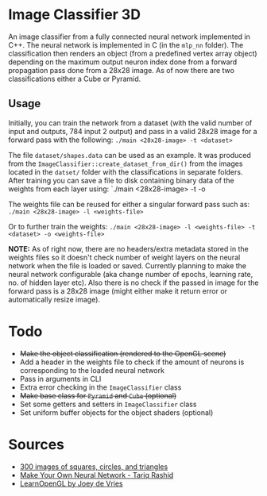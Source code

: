 # Image Classifier 3D
An image classifier from a fully connected neural network implemented in C++. The neural network is implemented in C (in the `mlp_nn` folder). The classification then renders an object (from a predefined vertex array object) depending on the maximum output neuron index done from a forward propagation pass done from a 28x28 image. As of now there are two classifications either a Cube or Pyramid.

## Usage
Initially, you can train the network from a dataset (with the valid number of input and outputs, 784 input 2 output) and pass in a valid 28x28 image for a forward pass with the following:
`./main <28x28-image> -t <dataset>`

The file `dataset/shapes.data` can be used as an example. It was produced from the `ImageClassifier::create_dataset_from_dir()` from the images located in the `datset/` folder with the classifications in separate folders. After training you can save a file to disk containing binary data of the weights from each layer using:
`./main <28x28-image> -t <dataset> -o <weights-file>

The weights file can be reused for either a singular forward pass such as:
`./main <28x28-image> -l <weights-file>`

Or to further train the weights:
`./main <28x28-image> -l <weights-file> -t <dataset> -o <weights-file>`

**NOTE:** As of right now, there are no headers/extra metadata stored in the weights files so it doesn't check number of weight layers on the neural network when the file is loaded or saved. Currently planning to make the neural network configurable (aka change number of epochs, learning rate, no. of hidden layer etc). Also there is no check if the passed in image for the forward pass is a 28x28 image (might either make it return error or automatically resize image).

# Todo
- ~~Make the object classification (rendered to the OpenGL scene)~~
- Add a header in the weights file to check if the amount of neurons is corresponding to the loaded neural network
- Pass in arguments in CLI
- Extra error checking in the `ImageClassifier` class
- ~~Make base class for `Pyramid` and `Cube` (optional)~~
- Set some getters and setters in `ImageClassifier` class
- Set uniform buffer objects for the object shaders (optional)

# Sources
- [300 images of squares, circles, and triangles](https://www.kaggle.com/datasets/cactus3/basicshapes/)
- [Make Your Own Neural Network - Tariq Rashid](https://github.com/harshitkgupta/StudyMaterial/blob/master/Make%20Your%20Own%20Neural%20Network%20(Tariq%20Rashid)%20-%20%7BCHB%20Books%7D.pdf)
- [LearnOpenGL by Joey de Vries](https://learnopengl.com/)
